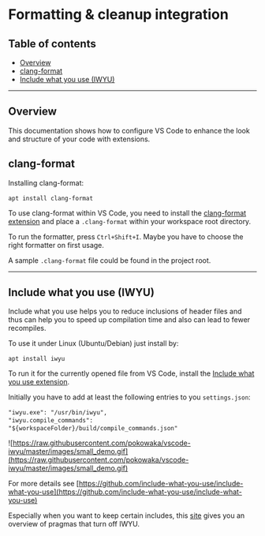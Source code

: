 
# Formatting & cleanup integration <!-- omit in toc -->

## Table of contents <!-- omit in toc -->

- [Overview](#overview)
- [clang-format](#clang-format)
- [Include what you use (IWYU)](#include-what-you-use-iwyu)

---

## Overview

This documentation shows how to configure VS Code to enhance the look and structure of your code with extensions.

## clang-format

Installing clang-format:

    apt install clang-format

To use clang-format within VS Code, you need to install the [clang-format extension](https://marketplace.visualstudio.com/items?itemName=xaver.clang-format) and place a `.clang-format` within your workspace root directory.

To run the formatter, press `Ctrl+Shift+I`. Maybe you have to choose the right formatter on first usage.

A sample `.clang-format` file could be found in the project root.

---

## Include what you use (IWYU)

Include what you use helps you to reduce inclusions of header files and thus can help you to speed up compilation time and also can lead to fewer recompiles.

To use it under Linux (Ubuntu/Debian) just install by:

    apt install iwyu

To run it for the currently opened file from VS Code, install the [Include what you use extension](https://marketplace.visualstudio.com/items?itemName=pokowaka.pokowaka-iwyu).

Initially you have to add at least the following entries to you `settings.json`:

    "iwyu.exe": "/usr/bin/iwyu", 
    "iwyu.compile_commands": "${workspaceFolder}/build/compile_commands.json"

<!-- TODO: extend configuration -->

![https://raw.githubusercontent.com/pokowaka/vscode-iwyu/master/images/small_demo.gif](https://raw.githubusercontent.com/pokowaka/vscode-iwyu/master/images/small_demo.gif)

For more details see [https://github.com/include-what-you-use/include-what-you-use](https://github.com/include-what-you-use/include-what-you-use)

Especially when you want to keep certain includes, this [site](https://github.com/include-what-you-use/include-what-you-use/blob/master/docs/IWYUPragmas.md) gives you an overview of pragmas that turn off IWYU.
